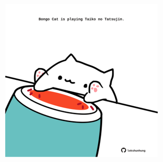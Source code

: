 <!-- built at 22/02/2023, 23:00:41 UTC -->
<p align="center">
  <img width="500" height="500" src="./ReadmeImage.svg">
</p>
